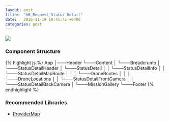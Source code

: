 ```yaml
---
layout: post
title:  "06_Request_Status_Detail"
date:   2016-11-19 19:41:45 +0700
categories: post
---
```


<img src="{{ site.github.url }}/images/posts/2016-11-19/06_Request_Status_Detail.jpg">

### Component Structure

{% highlight js %}
App
│───Header
└───Content
│   └───Breadcrumb
│   └───StatusDetailHeader
│   └───StatusDetail
│   │   └───StatusDetailInfo
│   │   └───StatusDetailMapRoute
│   │   │   └───DroneRoutes
│   │   │   └───DroneLocations
│   │   └───StatusDetailFrontCamera
│   │   └───StatusDetailBackCamera
│   └───MissionGallery
└───Footer
{% endhighlight %}

### Recommended Libraries

* [ProviderMap](https://github.com/istarkov/google-map-react)

